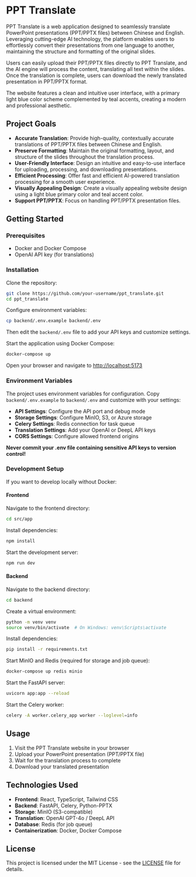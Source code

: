# PPT Translate

PPT Translate is a web application designed to seamlessly translate PowerPoint presentations (PPT/PPTX files) between Chinese and English. Leveraging cutting-edge AI technology, the platform enables users to effortlessly convert their presentations from one language to another, maintaining the structure and formatting of the original slides.

Users can easily upload their PPT/PPTX files directly to PPT Translate, and the AI engine will process the content, translating all text within the slides. Once the translation is complete, users can download the newly translated presentation in PPT/PPTX format.

The website features a clean and intuitive user interface, with a primary light blue color scheme complemented by teal accents, creating a modern and professional aesthetic.

## Project Goals

- **Accurate Translation**: Provide high-quality, contextually accurate translations of PPT/PPTX files between Chinese and English.
- **Preserve Formatting**: Maintain the original formatting, layout, and structure of the slides throughout the translation process.
- **User-Friendly Interface**: Design an intuitive and easy-to-use interface for uploading, processing, and downloading presentations.
- **Efficient Processing**: Offer fast and efficient AI-powered translation processing for a smooth user experience.
- **Visually Appealing Design**: Create a visually appealing website design using a light blue primary color and teal accent color.
- **Support PPT/PPTX**: Focus on handling PPT/PPTX presentation files.

## Getting Started

### Prerequisites
- Docker and Docker Compose
- OpenAI API key (for translations)

### Installation
Clone the repository:

```bash
git clone https://github.com/your-username/ppt_translate.git
cd ppt_translate
```

Configure environment variables:

```bash
cp backend/.env.example backend/.env
```
Then edit the `backend/.env` file to add your API keys and customize settings.

Start the application using Docker Compose:

```bash
docker-compose up
```

Open your browser and navigate to [http://localhost:5173](http://localhost:5173)

### Environment Variables
The project uses environment variables for configuration. Copy `backend/.env.example` to `backend/.env` and customize with your settings:

- **API Settings**: Configure the API port and debug mode
- **Storage Settings**: Configure MinIO, S3, or Azure storage
- **Celery Settings**: Redis connection for task queue
- **Translation Settings**: Add your OpenAI or DeepL API keys
- **CORS Settings**: Configure allowed frontend origins

**Never commit your .env file containing sensitive API keys to version control!**

### Development Setup
If you want to develop locally without Docker:

#### Frontend
Navigate to the frontend directory:

```bash
cd src/app
```

Install dependencies:

```bash
npm install
```

Start the development server:

```bash
npm run dev
```

#### Backend
Navigate to the backend directory:

```bash
cd backend
```

Create a virtual environment:

```bash
python -m venv venv
source venv/bin/activate  # On Windows: venv\Scripts\activate
```

Install dependencies:

```bash
pip install -r requirements.txt
```

Start MinIO and Redis (required for storage and job queue):

```bash
docker-compose up redis minio
```

Start the FastAPI server:

```bash
uvicorn app:app --reload
```

Start the Celery worker:

```bash
celery -A worker.celery_app worker --loglevel=info
```

## Usage
1. Visit the PPT Translate website in your browser
2. Upload your PowerPoint presentation (PPT/PPTX file)
3. Wait for the translation process to complete
4. Download your translated presentation

## Technologies Used
- **Frontend**: React, TypeScript, Tailwind CSS
- **Backend**: FastAPI, Celery, Python-PPTX
- **Storage**: MinIO (S3-compatible)
- **Translation**: OpenAI GPT-4o / DeepL API
- **Database**: Redis (for job queue)
- **Containerization**: Docker, Docker Compose

## License

This project is licensed under the MIT License - see the [LICENSE](LICENSE) file for details.

